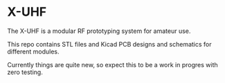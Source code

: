 # X-UHF

The X-UHF is a modular RF prototyping system for amateur use.

This repo contains STL files and Kicad PCB designs and schematics for different modules.

Currently things are quite new, so expect this to be a work in progres with zero testing.
